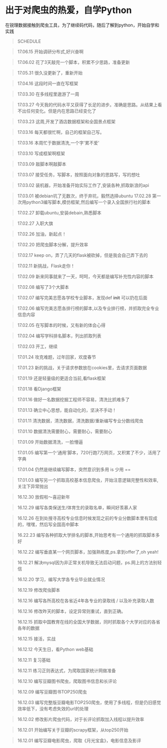 # 出于对爬虫的热爱，自学Python

在锐理数据接触到爬虫工具，为了继续码代码，随后了解到python，开始自学和实践

>SCHEDULE

>17.06.15 开始调研分布式,好兴奋啊

>17.06.02 花了3天敲完一个脚本，积累不少思路，准备更新

>17.05.31 很久没更新了，重新开始

>17.04.16 这段时间一直在写框架

>17.03.30 在多线程里遨游了一周

>17.03.27 今天我的代码水平又获得了长足的进步。准确是思路。从结果上看不出任何变化。但是内在思路已经变化了

>17.03.23 这周,开发了酒店数据框架和全国景点框架

>17.03.16 每天都很忙啊，自己的框架自己写。

>17.03.16 本周忙于数据清洗,一个字'累不爱'

>17.03.10 写成框架啊框架

>17.03.09 敲脚本啊敲脚本

>17.03.07 接受任务，写脚本，按照面向对象的思路写，写的想吐

>17.03.02 装机器，开始准备开始实际工作了,安装各种,抓取新浪的api

>17.03.01 被debian坑了无数次，终于弃坑，毅然选择ubuntu
>17.02.28 第一次用python3编写脚本,模仿框架,然后编写一个录入全国旅行社的脚本

>17.02.27 卸载ubuntu,安装debain,熟悉脚本

>17.02.27 入职大旗

>17.02.26 加油，新起点！

>17.02.20 把爬虫脚本分解，提升效率

>17.02.17 keep on，弄了几天的flask被砍掉，但是我会自己弄下去的

>17.02.11 新挑战，Flask走你！

>17.02.09 新来同事就来了一天，呵呵，今天都是编写补充性内容的脚本

>17.02.08 编写了3个大脚本

>17.02.07 编写完美志愿各学校专业脚本，发现def __init__ 可以扔在后面

>17.02.06 编写完美志愿各排行榜的脚本,以及专业排行榜，并抓取完全专业信息内容

>17.02.05 在写脚本的时候，又有新的体会心得

>17.02.04 编写学科排名脚本，列出抓取列表

>17.02.03 开工，继续

>17.01.24 攻克难题，过年回家，欢度春节

>17.01.23 新的挑战，关于请求参数放在cookies里，去请求页面数据

>17.01.19 还是轻量级的更适合当前,看flask框架

>17.01.18 看Django框架

>17.01.16 做好一名数据挖掘工程师不容易，清洗比抓难多了

>17.01.13 确立中心思想，能自动化的，坚决不手动！

>17.01.11 清洗数据，清洗数据，清洗数据/重新编写专业分数线爬虫

>17.01.10 数据清洗需要耐心，需要耐心，需要耐心

>17.01.09 开始数据清洗，一脸懵逼

>17.01.05 编写第一个‘通用’脚本，720行跑7万网页，又积累了不少，活用了字典

>17.01.04 仍然是继续编写脚本，突然意识到多用 is 少用 == 

>17.01.03 编写另一个抓取高校基本信息爬虫，开始注意逻辑完整性和效率,关注下异常抛出

>16.12.30 放假啦～喜迎新年

>16.12.29 编写各类保送生/体育生的录取名单，瞬间好羡慕人家

>16.12.26 在到处搜寻高校专业信息时候发现之前的专业分数脚本里有现成的，嘿嘿，然后写全国高中脚本

>16.22.23 编写各种抓取大学排名的脚本,开始思考有一个通用的抓取脚本多好

>16.12.22 编写垂直某一个网页脚本，加强熟练度,ps.拿到offer了,oh yeah!

>16.12.21 解决mysql因为非正常关机导致无法启动问题，ps.网上的方法别轻信

>16.12.20 学习，编写大学各专业毕业就业情况

>16.12.19 修改爬虫脚本

>16.12.16 编写各所高校在各省近4年各专业的录取线 / 以及补充录取人数

>16.12.16 修改昨天的脚本，设定异常则重试，直到正确。

>16.12.15 抓取中国教育在线的全国大学数据，同时抓取各个大学对应的各省各年的数据

>16.12.15 接活，实战

>16.12.12 今天生日，看Python web基础

>16.12.11 复习基础

>16.12.11 练习正则表达式，为爬取国家统计网做准备

>16.12.10 编写豆瓣图书爬虫，爬取图书信息和长评论

>16.12.09 编写豆瓣图书TOP250爬虫

>16.12.03 编写完整版豆瓣电影TOP250爬虫，使用了多线程，但是仍旧感觉效率低下，没有考虑失效的url的处理

>16.12.02 修改影片爬虫代码，对于长评论抓取加入线程以提升效率

>16.12.01 开始编写关于豆瓣的scrapy框架，从top250开始

>16.12.01 编写豆瓣电影爬虫，爬取《月光宝盒》，电影信息及影评

